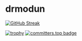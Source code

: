 # drmodun
  [![GitHub Streak](https://streak-stats.demolab.com?user=drmodun&theme=radical&hide_border=true)](https://git.io/streak-stats)

[![trophy](https://github-profile-trophy.vercel.app/?username=drmodun&theme=onedark&rank=-C)](https://github.com/ryo-ma/github-profile-trophy)
[![committers.top badge](https://user-badge.committers.top/croatia/USERNAME.svg)](https://user-badge.committers.top/croatia/drmodun)

